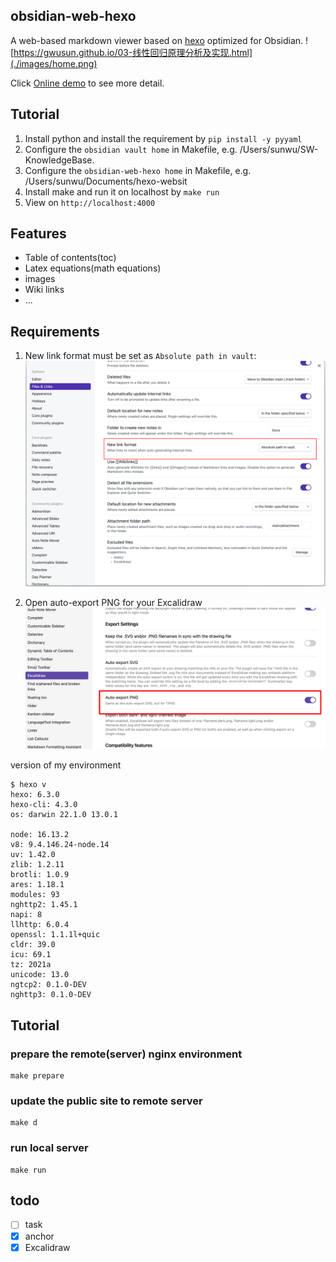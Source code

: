 ## obsidian-web-hexo

A web-based markdown viewer based on [hexo](https://hexo.io) optimized for Obsidian.
![https://gwusun.github.io/03-线性回归原理分析及实现.html](./images/home.png)

Click [Online demo](https://gwusun.github.io/03-线性回归原理分析及实现.html) to see more detail.

## Tutorial

1. Install python and install the requirement by `pip install -y pyyaml `
2. Configure the `obsidian vault home` in Makefile, e.g. /Users/sunwu/SW-KnowledgeBase.
2. Configure the `obsidian-web-hexo home` in Makefile, e.g. /Users/sunwu/Documents/hexo-websit
3. Install make and run it on localhost by `make run`
4. View on `http://localhost:4000`

## Features

- Table of contents(toc)
- Latex equations(math equations)
- images
- Wiki links
- ...

## Requirements

1. New link format must be set as `Absolute path in vault`:
![](./images/requirement_of_hexo.png)

2. Open auto-export PNG for your Excalidraw
![](images/Excalidraw_setting.png)


version of my environment
``` 
$ hexo v
hexo: 6.3.0
hexo-cli: 4.3.0
os: darwin 22.1.0 13.0.1

node: 16.13.2
v8: 9.4.146.24-node.14
uv: 1.42.0
zlib: 1.2.11
brotli: 1.0.9
ares: 1.18.1
modules: 93
nghttp2: 1.45.1
napi: 8
llhttp: 6.0.4
openssl: 1.1.1l+quic
cldr: 39.0
icu: 69.1
tz: 2021a
unicode: 13.0
ngtcp2: 0.1.0-DEV
nghttp3: 0.1.0-DEV

```

## Tutorial

### prepare the remote(server) nginx environment

``` 
make prepare
```

### update the public site to remote server

``` 
make d
```

### run local server

``` 
make run
```

## todo

- [ ] task
- [x] anchor 
- [x] Excalidraw